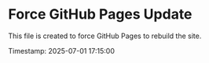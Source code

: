 # Force GitHub Pages Update

This file is created to force GitHub Pages to rebuild the site.

Timestamp: 2025-07-01 17:15:00